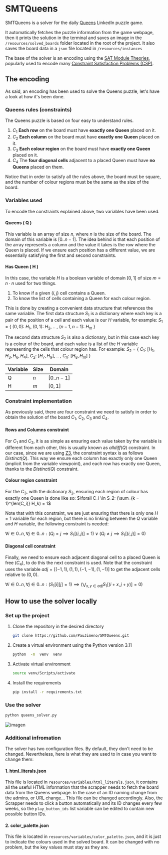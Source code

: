 
# SMTQueens
SMTQueens is a solver for the daily [Queens](https://www.linkedin.com/games/queens/) LinkedIn puzzle game.

It automatically fetches the puzzle information from the game webpage, then it prints the solution in the terminal and saves an image in the `/resources/solved_boards` folder located in the root of the project. 
It also saves the board data in a `json` file located in `/resources/instances`

The base of the solver is an encoding using the [SAT Module Theories](https://en.wikipedia.org/wiki/Satisfiability_modulo_theories), popularly used to encode many [Constraint Satisfaction Problems (CSP)](https://en.wikipedia.org/wiki/Constraint_satisfaction_problem).

## The encoding
As said, an encoding has been used to solve the Queens puzzle, let's have a look at how it's been done.
### Queens rules (constraints)
The Queens puzzle is based on four easy to understand rules.
1. $C_1$ **Each row** on the board must have **exactly one Queen** placed on it.
2. $C_2$ **Each column** on the board must have **exactly one Queen** placed on it.
3. $C_3$ **Each colour region** on the board must have **exactly one Queen** placed on it.
4. $C_4$ The **four diagonal cells** adjacent to a placed Queen must have **no Queens** placed on them.

Notice that in order to satisfy all the rules above, the board must be square, and the number of colour regions must be the same as the size of the board. 

### Variables used
To encode the constraints explained above, two variables have been used.
#### Queens ( Q )
This variable is an array of size $n$, where $n$ is the size of the board. The domain of this variable is $[0..n-1]$. The idea behind is that each position of the array represents a column and the value it takes is the row where the Queen is placed. If we ensure each position has a different value, we are essentially satisfying the first and second constraints.
#### Has Queen ( H )
In this case, the variable $H$ is a boolean variable of domain $[0,1]$ of size $m=n \cdot n$ used for two things.
1. To know if a given $(i, j)$ cell contains a Queen.
2. To know the list of cells containing a Queen for each colour region.

This is done by creating a convenient data structure that references the same variable. The first data structure $S_1$ is a dictionary where each key is a pair of the position of a cell and each value is our $H$ variable, for example:
$S_1$ = { $(0,0)$: $H_1$, $(0,1)$: $H_2$, .. , $(n-1, n-1)$: $H_m$ }

The second data structure $S_2$ is also a dictionary, but in this case each key is a colour of the board, and each value is a list of the $H$ variable representing the cells that colour region has. For example:
$S_2$ = { $C_1$: $[H_1, H_3, H_6, H_4]$, $C_2$:  $[H_7, H_9]$, .. , $C_n$: $[H_8, H_m]$ }

| Variable | Size | Domain|
|--|--|--|
| Q | $n$ |	$[0..n-1]$ |
| H | $m$ |	$[0,1]$ |

### Constraint implementation
As previously said, there are four constraint we need to satisfy in order to obtain the solution of the board $C_1$, $C_2$, $C_3$ and $C_4$.

#### Rows and Columns constraint
For $C_1$ and $C_2$, it is as simple as ensuring each value taken by the variable is different from each other, this is usually known as $alldiff(Q)$ constraint. In our case, since we are using [Z3](https://en.wikipedia.org/wiki/Z3_Theorem_Prover), the constraint syntax is as follows $Distinct(Q)$.
This way we ensure each column has exactly only one Queen (implicit from the variable viewpoint), and each row has exactly one Queen, thanks to the $Distinct(Q)$ constraint.

#### Colour region constraint
For the $C_3$, with the dictionary $S_2$, ensuring each region of colour has exactly one Queen is done like so:
$\forall C_i \in S_2: (\sum_{k = 1}^{len(C_i)} H_k) = 1$

Note that with this constraint, we are just ensuring that there is only one $H=1$ variable for each region, but there is no linking between the $Q$ variable and $H$ variable, the following constraint is needed:

$\forall i \in 0..n, \forall j \in 0..n: (Q_i=j \implies S_1[(i,j)]=1) \vee (Q_i \neq j \implies S_1[(i,j)]=0)$

#### Diagonal cell constraint
Finally, we need to ensure each adjacent diagonal cell to a placed Queen is free ($C_4$), to do this the next constraint is used.
Note that the constraint uses the variable  ${adj}=[(-1, 1), (1, 1), (-1, -1), (1, -1)]$ to get the adjacent cells relative to $(0,0)$.

$\forall i \in 0..n, \forall j \in 0..n: (S_1[i][j]=1) \implies (\bigvee_{x, y \in adj} S_1[(i+x,j+y)]=0)$

## How to use the solver locally
### Set up the project
1. Clone the repository in the desired directory
	```bash
	git clone https://github.com/PauJimeno/SMTQueens.git
	```
2. Create a virtual environment using the Python version 3.11
	```bash
	python  -m  venv  venv
	```
3. Activate virtual environment
	```bash
	source venv/Scripts/activate
	```
4. Install the requirements
	```bash
	pip install -r requirements.txt
	```
### Use the solver
```bash
python queens_solver.py
```
![imagen](https://github.com/user-attachments/assets/0186bf8d-3ba7-49a0-bafe-804748241914)

### Additional infromation
The solver has two configuration files. By default, they don't need to be changed. Nevertheless, here is what they are used to in case you want to change them:

#### 1. html_literals.json
This file is located in `resources/variables/html_literals.json`, it contains all the useful HTML information that the scrapper needs to fetch the board data from the Queens webpage. In the case of an ID naming change from the admins, or URL change... This file can be changed accordingly. Also, the Scrapper needs to click a button automatically and its ID changes every few weeks, so the `play_button_ids` list variable can be edited to contain new possible button IDs.

#### 2. color_palette.json
This file is located in `resources/variables/color_palette.json`, and it is just to indicate the colours used in the solved board. It can be changed with no problem, but the key values must stay as they are.
